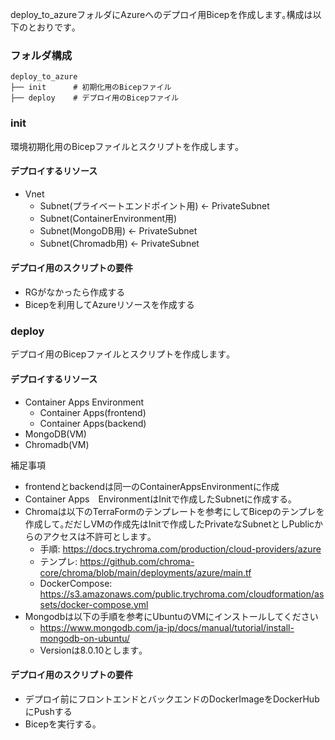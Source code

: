 deploy_to_azureフォルダにAzureへのデプロイ用Bicepを作成します｡構成は以下のとおりです｡

### フォルダ構成
```
deploy_to_azure
├── init      # 初期化用のBicepファイル
├── deploy    # デプロイ用のBicepファイル
```

### init
環境初期化用のBicepファイルとスクリプトを作成します｡

#### デプロイするリソース
- Vnet
    - Subnet(プライベートエンドポイント用) <- PrivateSubnet
    - Subnet(ContainerEnvironment用)
    - Subnet(MongoDB用) <- PrivateSubnet
    - Subnet(Chromadb用) <- PrivateSubnet

#### デプロイ用のスクリプトの要件
- RGがなかったら作成する
- Bicepを利用してAzureリソースを作成する


### deploy
デプロイ用のBicepファイルとスクリプトを作成します｡

#### デプロイするリソース
- Container Apps Environment
    - Container Apps(frontend)
    - Container Apps(backend)
- MongoDB(VM)
- Chromadb(VM)

補足事項

- frontendとbackendは同一のContainerAppsEnvironmentに作成
- Container Apps　EnvironmentはInitで作成したSubnetに作成する｡
- Chromaは以下のTerraFormのテンプレートを参考にしてBicepのテンプレを作成して｡だだしVMの作成先はInitで作成したPrivateなSubnetとしPublicからのアクセスは不許可とします｡
  - 手順: https://docs.trychroma.com/production/cloud-providers/azure
  - テンプレ: https://github.com/chroma-core/chroma/blob/main/deployments/azure/main.tf
  - DockerCompose: https://s3.amazonaws.com/public.trychroma.com/cloudformation/assets/docker-compose.yml
- Mongodbは以下の手順を参考にUbuntuのVMにインストールしてください
  -  https://www.mongodb.com/ja-jp/docs/manual/tutorial/install-mongodb-on-ubuntu/
  - Versionは8.0.10とします｡


#### デプロイ用のスクリプトの要件
- デプロイ前にフロントエンドとバックエンドのDockerImageをDockerHubにPushする
- Bicepを実行する｡






